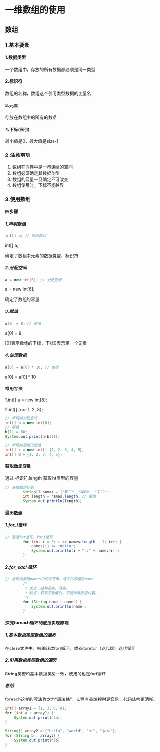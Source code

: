 # 一维数组的使用

## 数组

### 1.基本要素

#### 1.数据类型

一个数组中，存放的所有数据都必须是同一类型

#### 2.标识符

数组的名称，数组这个引用类型数据的变量名

#### 3.元素

存放在数组中的所有的数据

#### 4.下标(索引)

最小值是0，最大值是size-1



### 2.注意事项

1. 数组在内存中是一串连续的空间
2. 数组必须确定其数据类型
3. 数组的容量一旦确定不可改变
4. 数组使用时，下标不能越界



### 3.使用数组

#### 四步骤

##### 1.声明数组

```java
int[] a; // 声明数组
```

int[] a;

确定了数组中元素的数据类型、标识符

##### 2.分配空间

```java
a = new int[6]; // 分配空间
```

a = new int[6];

确定了数组的容量

##### 3.赋值

```java
a[0] = 8; // 赋值
```

a[0] = 8;

[0]表示数组的下标，下标0表示第一个元素

##### 4.处理数据

```java
a[0] = a[0] * 10; // 使用
```

a[0] = a[0] * 10



#### 常用写法

1.int[] a = new int[8];

2.int[] a = {1, 2, 3};

```java
// 声明并分配空间
int[] b = new int[8]; 
// 赋值
b[1] = 80;
System.out.println(b[1]);
```

```java
// 声明并初始化赋值
int[] c = new int[] {1, 2, 3, 4, 5};
int[] d = {1, 2, 3, 4, 5}; 
```



#### 获取数组容量

通过 标识符.length 获取int类型的容量

```java
// 获取数组容量
		String[] names = {"张三", "李四", "王五"};
		int length = names.length; // 属性
		System.out.println(length);
```



#### 遍历数组

##### 1.for_i循环

```java
// 普通for循环，fori循环
		for (int i = 0; i <= names.length - 1; i++) {
			names[i] += "hello";
			System.out.println(i + "::" + names[i]);
		}
```

##### 2.for_each循环

```java
// 自动将数组names中的字符串，逐个的赋值给name
		/*
		 * 优点：结构简约、清晰。
		 * 缺点：获取不到索引，不能修改数组内容。
		 */
		for (String name : names) {
			System.out.println(name);
		}
```

#### 探究foreach循环的底层实现原理

##### 1.基本数据类型数组的遍历

在class文件中，被编译成fori循环，或者iterator（迭代器）迭代循环

##### 2.引用数据类型数组的遍历

String类型和基本数据类型一致，使用的也是fori循环

##### 总结

foreach这样的写法称之为“语法糖”，让程序员编程时更容易，代码结构更清晰。	

```java
int[] array1 = {1, 3, 6, 8};
for (int a : array1) {
	System.out.println(a);
}
		
String[] array2 = {"hello", "world", "hi", "java"};
for (String b : array2) {
	System.out.println(b);
}
```


